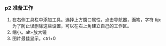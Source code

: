 ### p2 准备工作
1. 在右侧工具栏中添加工具。选择上方窗口属性，点击导航器，画笔，字符
tip: 为了防止误删除这些设置，可以在右上角建立自己的工作区。
2. 缩小。alt+放大镜
3. 图片最佳显示。ctrl+0